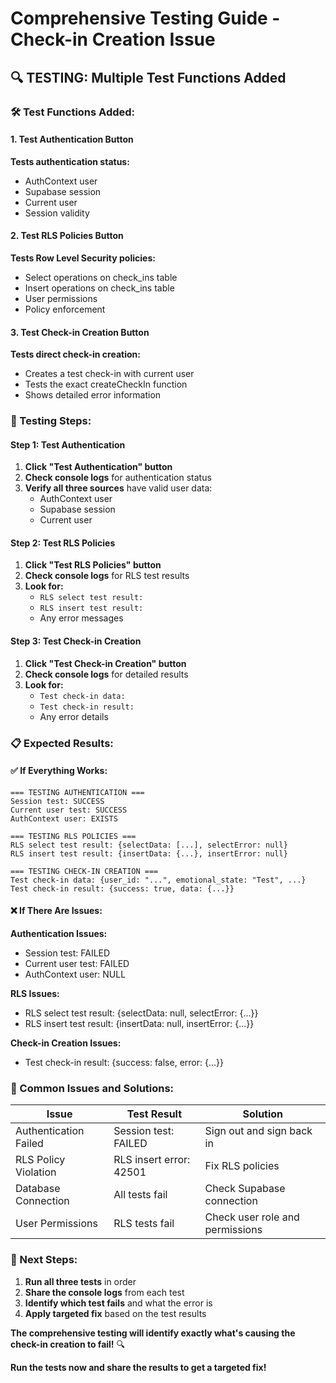 # Comprehensive Testing Guide - Check-in Creation Issue

## 🔍 **TESTING: Multiple Test Functions Added**

### **🛠️ Test Functions Added:**

#### **1. Test Authentication Button**
**Tests authentication status:**
- AuthContext user
- Supabase session
- Current user
- Session validity

#### **2. Test RLS Policies Button**
**Tests Row Level Security policies:**
- Select operations on check_ins table
- Insert operations on check_ins table
- User permissions
- Policy enforcement

#### **3. Test Check-in Creation Button**
**Tests direct check-in creation:**
- Creates a test check-in with current user
- Tests the exact createCheckIn function
- Shows detailed error information

### **🎯 Testing Steps:**

#### **Step 1: Test Authentication**
1. **Click "Test Authentication" button**
2. **Check console logs** for authentication status
3. **Verify all three sources** have valid user data:
   - AuthContext user
   - Supabase session
   - Current user

#### **Step 2: Test RLS Policies**
1. **Click "Test RLS Policies" button**
2. **Check console logs** for RLS test results
3. **Look for:**
   - `RLS select test result:`
   - `RLS insert test result:`
   - Any error messages

#### **Step 3: Test Check-in Creation**
1. **Click "Test Check-in Creation" button**
2. **Check console logs** for detailed results
3. **Look for:**
   - `Test check-in data:`
   - `Test check-in result:`
   - Any error details

### **📋 Expected Results:**

#### **✅ If Everything Works:**
```
=== TESTING AUTHENTICATION ===
Session test: SUCCESS
Current user test: SUCCESS
AuthContext user: EXISTS

=== TESTING RLS POLICIES ===
RLS select test result: {selectData: [...], selectError: null}
RLS insert test result: {insertData: {...}, insertError: null}

=== TESTING CHECK-IN CREATION ===
Test check-in data: {user_id: "...", emotional_state: "Test", ...}
Test check-in result: {success: true, data: {...}}
```

#### **❌ If There Are Issues:**
**Authentication Issues:**
- Session test: FAILED
- Current user test: FAILED
- AuthContext user: NULL

**RLS Issues:**
- RLS select test result: {selectData: null, selectError: {...}}
- RLS insert test result: {insertData: null, insertError: {...}}

**Check-in Creation Issues:**
- Test check-in result: {success: false, error: {...}}

### **🚨 Common Issues and Solutions:**

| Issue | Test Result | Solution |
|-------|-------------|----------|
| Authentication Failed | Session test: FAILED | Sign out and sign back in |
| RLS Policy Violation | RLS insert error: 42501 | Fix RLS policies |
| Database Connection | All tests fail | Check Supabase connection |
| User Permissions | RLS tests fail | Check user role and permissions |

### **🔧 Next Steps:**

1. **Run all three tests** in order
2. **Share the console logs** from each test
3. **Identify which test fails** and what the error is
4. **Apply targeted fix** based on the test results

**The comprehensive testing will identify exactly what's causing the check-in creation to fail!** 🔍

**Run the tests now and share the results to get a targeted fix!** 
